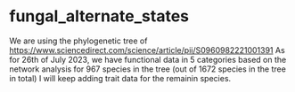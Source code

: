 # fungal_alternate_states

We are using the phylogenetic tree of https://www.sciencedirect.com/science/article/pii/S0960982221001391
As for 26th of July 2023, we have functional data in 5 categories based on the network analysis for 967 species in the tree (out of 1672 species in the tree in total)
I will keep adding trait data for the remainin species.

